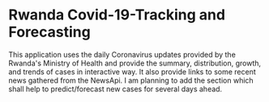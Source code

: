 # Rwanda Covid-19-Tracking and Forecasting
 
This application uses the daily Coronavirus updates provided by the Rwanda's Ministry of Health and provide the summary, distribution, growth, and trends of cases in interactive way. It also provide links to some recent news gathered from the NewsApi. I am planning to add the section which shall help to predict/forecast new cases for several days ahead.


